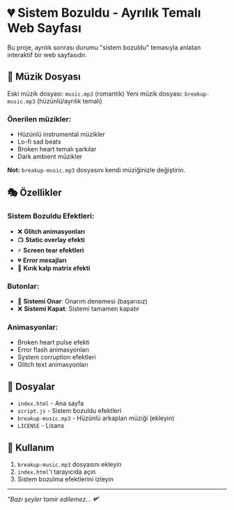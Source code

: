 # 💔 Sistem Bozuldu - Ayrılık Temalı Web Sayfası

Bu proje, ayrılık sonrası durumu "sistem bozuldu" temasıyla anlatan interaktif bir web sayfasıdır.

## 🎵 Müzik Dosyası

Eski müzik dosyası: `music.mp3` (romantik)
Yeni müzik dosyası: `breakup-music.mp3` (hüzünlü/ayrılık temalı)

### Önerilen müzikler:
- Hüzünlü instrumental müzikler
- Lo-fi sad beats
- Broken heart temalı şarkılar
- Dark ambient müzikler

**Not:** `breakup-music.mp3` dosyasını kendi müziğinizle değiştirin.

## 🎭 Özellikler

### Sistem Bozuldu Efektleri:
- ❌ **Glitch animasyonları**
- 📺 **Static overlay efekti**
- ⚡ **Screen tear efektleri**
- 💔 **Error mesajları**
- 🖤 **Kırık kalp matrix efekti**

### Butonlar:
- 🔧 **Sistemi Onar**: Onarım denemesi (başarısız)
- ❌ **Sistemi Kapat**: Sistemi tamamen kapatır

### Animasyonlar:
- Broken heart pulse efekti
- Error flash animasyonları
- System corruption efektleri
- Glitch text animasyonları

## 📁 Dosyalar

- `index.html` - Ana sayfa
- `script.js` - Sistem bozuldu efektleri
- `breakup-music.mp3` - Hüzünlü arkaplan müziği (ekleyin)
- `LICENSE` - Lisans

## 🚀 Kullanım

1. `breakup-music.mp3` dosyasını ekleyin
2. `index.html`'i tarayıcıda açın
3. Sistem bozulma efektlerini izleyin

---

*"Bazı şeyler tamir edilemez... 💔"* 